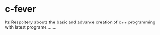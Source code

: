 c-fever
=======

Its Respoitery abouts the basic and advance creation of c++ programming with latest programe........
